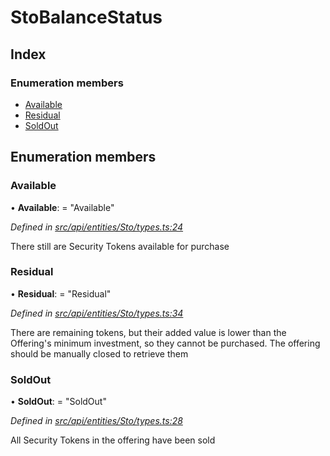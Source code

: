 # StoBalanceStatus

## Index

### Enumeration members

* [Available](stobalancestatus.md#available)
* [Residual](stobalancestatus.md#residual)
* [SoldOut](stobalancestatus.md#soldout)

## Enumeration members

### Available

• **Available**: = "Available"

_Defined in_ [_src/api/entities/Sto/types.ts:24_](https://github.com/PolymathNetwork/polymesh-sdk/blob/23062de4/src/api/entities/Sto/types.ts#L24)

There still are Security Tokens available for purchase

### Residual

• **Residual**: = "Residual"

_Defined in_ [_src/api/entities/Sto/types.ts:34_](https://github.com/PolymathNetwork/polymesh-sdk/blob/23062de4/src/api/entities/Sto/types.ts#L34)

There are remaining tokens, but their added value is lower than the Offering's minimum investment, so they cannot be purchased. The offering should be manually closed to retrieve them

### SoldOut

• **SoldOut**: = "SoldOut"

_Defined in_ [_src/api/entities/Sto/types.ts:28_](https://github.com/PolymathNetwork/polymesh-sdk/blob/23062de4/src/api/entities/Sto/types.ts#L28)

All Security Tokens in the offering have been sold

